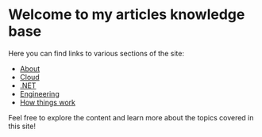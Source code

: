 # Welcome to my articles knowledge base

Here you can find links to various sections of the site:

- [About](about.md)
- [Cloud](posts/cloud/index.md)
- [.NET](posts/.NET/csharp/articles.md)
- [Engineering](posts/engineering/articles.md)
- [How things work](posts/how-things-work/articles.md)

Feel free to explore the content and learn more about the topics covered in this site!
